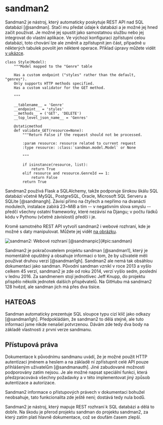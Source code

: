 sandman2
========

Sandman2 je nástroj, který automaticky poskytuje REST API nad SQL databází [@sandman].
Stačí mu předat údaje k databázi a je možné jej hned začít používat.
Je možné jej spustit jako samostatnou službu nebo jej integrovat do vlastní aplikace.
Ve výchozí konfiguraci zpřístupní celou databázi, toto chování lze ale změnit a zpřístupnit jen část, případně u některých tabulek povolit jen některé operace.
Příklad úpravy můžete vidět [v ukázce](#code:sandman).

```{caption="{#code:sandman}sandman: Příklad úpravy chování \autocite{sandman1gh}" .python}
class Style(Model):
    """Model mapped to the "Genre" table

    Has a custom endpoint ("styles" rather than the default, "genres").
    Only supports HTTP methods specified.
    Has a custom validator for the GET method.

    """

    __tablename__ = 'Genre'
    __endpoint__ = 'styles'
    __methods__ = ('GET', 'DELETE')
    __top_level_json_name__ = 'Genres'

    @staticmethod
    def validate_GET(resource=None):
        """Return False if the request should not be processed.

        :param resource: resource related to current request
        :type resource: :class:`sandman.model.Model` or None

        """

        if isinstance(resource, list):
            return True
        elif resource and resource.GenreId == 1:
            return False
        return True
```

Sandman2 používá Flask a SQLAlchemy, takže podporuje širokou škálu SQL databází včetně MySQL,
PostgreSQL, Oracle, Microsoft SQL Serveru a SQLite [@sandmangh].
Závisí přímo na čtyřech a nepřímo na dvanácti modulech, instalace zabírá 23~MiB
a tím -- v negativním slova smyslu -- předčí všechny ostatní frameworky, které nezávisí na Djangu;
v počtu řádků kódu v Pythonu (včetně závislostí) předčí i je.

Kromě samotného REST API vytvoří sandman2 i webové rozhraní, kde je možné s daty manipulovat.
Můžete jej vidět [na obrázku](#pic:sandman).

![sandman2: Webové rozhraní [@sandmanpic]{#pic:sandman}](images/sandman)

Sandman2 je pokračovatelem projektu sandman [@sandman1],
který je momentálně opuštěný a obsahuje informaci o tom,
že by uživatelé měli používat druhou verzi [@sandman1gh].
Sandman2 ale nemá tak obsáhlou dokumentaci jako sandman.
Původní sandman vznikl v roce 2013 a vyšlo celkem 45 verzí, sandman2 je zde od roku 2014, verzí vyšlo sedm,
poslední v lednu 2016.
Za sandmenem stojí jednotlivec Jeff Knupp, do projektu přispělo několik jednotek dalších přispěvatelů.
Na GitHubu má sandman2 128 hvězd, ale sandman jich má přes dva tisíce.

HATEOAS
-------

Sandman automaticky prezentuje SQL sloupce typu cizí klíč jako odkazy [@sandman1gh].
Předpokládám, že sandman2 to dělá stejně, ale tuto informaci jsme nikde nenašel potvrzenou.
Dávám zde tedy dva body na základě vlastnosti z první verze sandmanu.

Přístupová práva
----------------

Dokumentace k původnímu sandmanu uvádí, že je možné použít HTTP autentizaci jménem a heslem
a na základě ní zpřístupnit celé API pouze přihlášeným uživatelům [@sandmanauth].
Jiné zabudované možnosti podporovány zatím nejsou. Je ale možné napsat speciální funkci, která předzpracovává všechny požadavky a v této implementovat jiný způsob autentizace a autorizace.

Sandman2 informace o přístupových právech v dokumentaci bohužel neobsahuje, tato funkcionalita zde ještě není;
dostává tedy nula bodů.

Sandman2 je nástroj, který mapuje REST rozhraní k SQL databázi a dělá to dobře.
Na škodu je přerod projektu sandman do projektu sandman2, za který zatím platí hlavně dokumentace, což se doufám časem zlepší.


